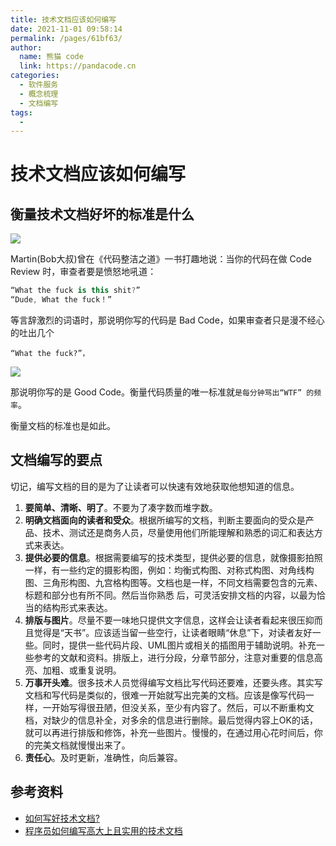 ```yaml
---
title: 技术文档应该如何编写
date: 2021-11-01 09:58:14
permalink: /pages/61bf63/
author: 
  name: 熊猫 code
  link: https://pandacode.cn
categories: 
  - 软件服务
  - 概念梳理
  - 文档编写
tags: 
  - 
---
```

# 技术文档应该如何编写

## 衡量技术文档好坏的标准是什么

![](https://file.pandacode.cn/blog/20211220141738.png)

Martin(Bob大叔)曾在《代码整洁之道》一书打趣地说：当你的代码在做 Code Review 时，审查者要是愤怒地吼道：

```kotlin
“What the fuck is this shit?”
“Dude, What the fuck！”
```

等言辞激烈的词语时，那说明你写的代码是 Bad Code，如果审查者只是漫不经心的吐出几个

```
“What the fuck?”，
```

![](https://file.pandacode.cn/blog/20211220141839.png)

那说明你写的是 Good Code。衡量代码质量的唯一标准就`是每分钟骂出“WTF” 的频率`。

衡量文档的标准也是如此。

## 文档编写的要点

切记，编写文档的目的是为了让读者可以快速有效地获取他想知道的信息。

1. **要简单、清晰、明了**。不要为了凑字数而堆字数。
2. **明确文档面向的读者和受众**。根据所编写的文档，判断主要面向的受众是产品、技术、测试还是商务人员，尽量使用他们所能理解和熟悉的词汇和表达方式来表达。
3. **提供必要的信息**。根据需要编写的技术类型，提供必要的信息，就像摄影拍照一样，有一些约定的摄影构图，例如：均衡式构图、对称式构图、对角线构图、三角形构图、九宫格构图等。文档也是一样，不同文档需要包含的元素、标题和部分也有所不同。然后当你熟悉 后，可灵活安排文档的内容，以最为恰当的结构形式来表达。
4. **排版与图片**。尽量不要一味地只提供文字信息，这样会让读者看起来很压抑而且觉得是“天书”。应该适当留一些空行，让读者眼睛“休息”下，对读者友好一些。同时，提供一些代码片段、UML图片或相关的插图用于辅助说明。补充一些参考的文献和资料。排版上，进行分段，分章节部分，注意对重要的信息高亮、加粗、或重复说明。
5. **万事开头难**。很多技术人员觉得编写文档比写代码还要难，还要头疼。其实写文档和写代码是类似的，很难一开始就写出完美的文档。应该是像写代码一样，一开始写得很丑陋，但没关系，至少有内容了。然后，可以不断重构文档，对缺少的信息补全，对多余的信息进行删除。最后觉得内容上OK的话，就可以再进行排版和修饰，补充一些图片。慢慢的，在通过用心花时间后，你的完美文档就慢慢出来了。
6. **责任心**。及时更新，准确性，向后兼容。

## 参考资料

- [如何写好技术文档?](https://segmentfault.com/a/1190000011858100)
- [程序员如何编写高大上且实用的技术文档](https://zhuanlan.zhihu.com/p/137279920)
